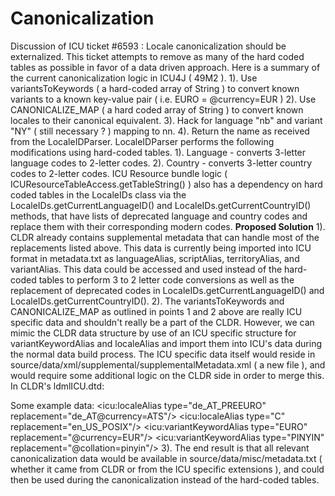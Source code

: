 # Canonicalization

Discussion of ICU ticket #6593 : Locale canonicalization should be externalized.
This ticket attempts to remove as many of the hard coded tables as possible in
favor of a data driven approach. Here is a summary of the current
canonicalization logic in ICU4J ( 49M2 ).
1). Use variantsToKeywords ( a hard-coded array of String ) to convert known
variants to a known key-value pair ( i.e. EURO = @currency=EUR )
2). Use CANONICALIZE_MAP ( a hard coded array of String ) to convert known
locales to their canonical equivalent.
3). Hack for language "nb" and variant "NY" ( still necessary ? ) mapping to nn.
4). Return the name as received from the LocaleIDParser.
LocaleIDParser performs the following modifications using hard-coded tables.
1). Language - converts 3-letter language codes to 2-letter codes.
2). Country - converts 3-letter country codes to 2-letter codes.
ICU Resource bundle logic ( ICUResourceTableAccess.getTableString() ) also has a
dependency on hard coded tables in the LocaleIDs class via the
LocaleIDs.getCurrentLanguageID() and LocaleIDs.getCurrentCountryID() methods,
that have lists of deprecated language and country codes and replace them with
their corresponding modern codes.
**Proposed Solution**
1). CLDR already contains supplemental metadata that can handle most of the
replacements listed above. This data is currently being imported into ICU format
in metadata.txt as languageAlias, scriptAlias, territoryAlias, and variantAlias.
This data could be accessed and used instead of the hard-coded tables to perform
3 to 2 letter code conversions as well as the replacement of deprecated codes in
LocaleIDs.getCurrentLanguageID() and LocaleIDs.getCurrentCountryID().
2). The variantsToKeywords and CANONICALIZE_MAP as outlined in points 1 and 2
above are really ICU specific data and shouldn't really be a part of the CLDR.
However, we can mimic the CLDR data structure by use of an ICU specific
structure for variantKeywordAlias and localeAlias and import them into ICU's
data during the normal data build process. The ICU specific data itself would
reside in source/data/xml/supplemental/supplementalMetadata.xml ( a new file ),
and would require some additional logic on the CLDR side in order to merge this.
In CLDR's ldmlICU.dtd:
<!ELEMENT icu:variantKeywordAlias EMPTY >
<!ATTLIST icu:variantKeywordAlias type NMTOKEN #IMPLIED >
<!ATTLIST icu:variantKeywordAlias replacement NMTOKEN #IMPLIED >
<!ELEMENT icu:localeAlias EMPTY >
<!ATTLIST icu:localeAlias type NMTOKEN #IMPLIED >
<!ATTLIST icu:localeAlias replacement NMTOKEN #IMPLIED >
Some example data:
<ldml>
<icu:localeAlias type="de_AT_PREEURO" replacement="de_AT@currency=ATS"/>
<icu:localeAlias type="C" replacement="en_US_POSIX"/>
<icu:variantKeywordAlias type="EURO" replacement="@currency=EUR"/>
<icu:variantKeywordAlias type="PINYIN" replacement="@collation=pinyin"/>
</ldml>
3). The end result is that all relevant canonicalization data would be available
in source/data/misc/metadata.txt ( whether it came from CLDR or from the ICU
specific extensions ), and could then be used during the canonicalization
instead of the hard-coded tables.
